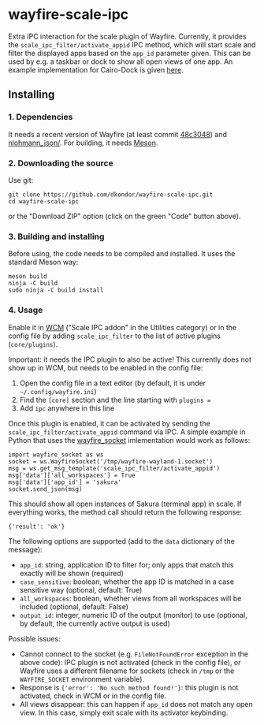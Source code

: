 # wayfire-scale-ipc

Extra IPC interaction for the scale plugin of Wayfire. Currently, it provides the `scale_ipc_filter/activate_appid` IPC method, which will start scale and filter the displayed apps based on the `app_id` parameter given. This can be used by e.g. a taskbar or dock to show all open views of one app. An example implementation for Cairo-Dock is given [here](https://github.com/dkondor/cairo-dock-core/blob/wayfire_integration/src/implementations/cairo-dock-wayfire-integration.c).

## Installing

### 1. Dependencies

It needs a recent version of Wayfire (at least commit [48c3048](https://github.com/WayfireWM/wayfire/pull/1864/commits/48c30481afe47c8235885d2a2c7378091e6293f2)) and [nlohmann_json/](https://github.com/nlohmann/json/). For building, it needs [Meson](https://mesonbuild.com/).


### 2. Downloading the source

Use git:

```
git clone https://github.com/dkondor/wayfire-scale-ipc.git
cd wayfire-scale-ipc
```

or the "Download ZIP" option (click on the green "Code" button above).


### 3. Building and installing

Before using, the code needs to be compiled and installed. It uses the standard Meson way:

```
meson build
ninja -C build
sudo ninja -C build install
```

### 4. Usage

Enable it in [WCM](https://github.com/WayfireWM/wcm) ("Scale IPC addon" in the Utilities category) or in the config file by adding `scale_ipc_filter` to the list of active plugins (`core/plugins`).

Important: it needs the IPC plugin to also be active! This currently does not show up in WCM, but needs to be enabled in the config file:
1. Open the config file in a text editor (by default, it is under `~/.config/wayfire.ini`)
2. Find the `[core]` section and the line starting with `plugins = `
3. Add `ipc` anywhere in this line

Once this plugin is enabled, it can be activated by sending the `scale_ipc_filter/activate_appid` command via IPC. A simple example in Python that uses the [wayfire_socket](https://github.com/WayfireWM/wayfire/blob/master/ipc-scripts/wayfire_socket.py) imlementation would work as follows:

```
import wayfire_socket as ws
socket = ws.WayfireSocket('/tmp/wayfire-wayland-1.socket')
msg = ws.get_msg_template('scale_ipc_filter/activate_appid')
msg['data']['all_workspaces'] = True
msg['data']['app_id'] = 'sakura'
socket.send_json(msg)
```

This should show all open instances of Sakura (terminal app) in scale. If everything works, the method call should return the following response:
```
{'result': 'ok'}
```

The following options are supported (add to the `data` dictionary of the message):
 - `app_id`: string, application ID to filter for; only apps that match this exactly will be shown (required)
 - `case_sensitive`: boolean, whether the app ID is matched in a case sensitive way (optional, default: True)
 - `all_workspaces`: boolean, whether views from all workspaces will be included (optional, default: False)
 - `output_id`: integer, numeric ID of the output (monitor) to use (optional, by default, the currently active output is used)

Possible issues:
 - Cannot connect to the socket (e.g. `FileNotFoundError` exception in the above code): IPC plugin is not activated (check in the config file), or Wayfire uses a different filename for sockets (check in `/tmp` or the `WAYFIRE_SOCKET` environment variable).
 - Response is `{'error': 'No such method found!'}`: this plugin is not activated, check in WCM or in the config file.
 - All views disappear: this can happen if `app_id` does not match any open view. In this case, simply exit scale with its activator keybinding.



